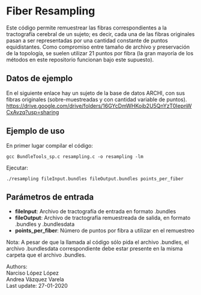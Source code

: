 Fiber Resampling
======================
Este código permite remuestrear las fibras correspondientes a la tractografía cerebral de un sujeto; es decir, cada una de las fibras originales pasan a ser representadas por una cantidad constante de puntos equidistantes. Como compromiso entre tamaño de archivo y preservación de la topología, se suelen utilizar 21 puntos por fibra (la gran mayoría de los métodos en este repositorio funcionan bajo este supuesto).

## Datos de ejemplo
En el siguiente enlace hay un sujeto de la base de datos ARCHI, con sus fibras originales (sobre-muestreadas y con cantidad variable de puntos).
https://drive.google.com/drive/folders/16GYcDmWHKoib2U5QnYzT0IepnWCxAvzq?usp=sharing

## Ejemplo de uso

En primer lugar compilar el código:
```
gcc BundleTools_sp.c resampling.c -o resampling -lm
```
Ejecutar:
```
./resampling fileInput.bundles fileOutput.bundles points_per_fiber
```
## Parámetros de entrada
- **fileInput**: Archivo de tractografía de entrada en formato .bundles
- **fileOutput**: Archivo de tractografía remuestreada de salida, en formato .bundles y .bundlesdata
- **points_per_fiber**: Número de puntos por fibra a utilizar en el remuestreo

Nota: A pesar de que la llamada al código sólo pida el archivo .bundles, el archivo .bundlesdata correspondiente debe estar presente en la misma carpeta que el archivo .bundles.

Authors:
<br>Narciso López López
<br>Andrea Vázquez Varela
<br>Last update: 27-01-2020
